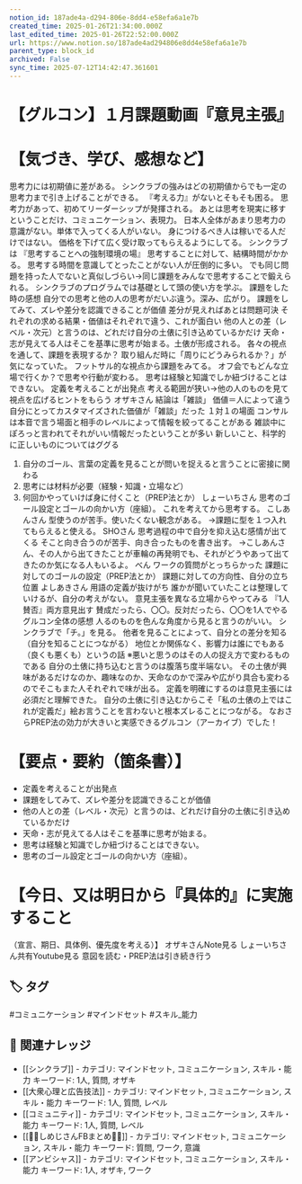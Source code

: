 ```yaml
---
notion_id: 187ade4a-d294-806e-8dd4-e58efa6a1e7b
created_time: 2025-01-26T21:34:00.000Z
last_edited_time: 2025-01-26T22:52:00.000Z
url: https://www.notion.so/187ade4ad294806e8dd4e58efa6a1e7b
parent_type: block_id
archived: False
sync_time: 2025-07-12T14:42:47.361601
---
```


# 【グルコン】１月課題動画『意見主張』

# 【気づき、学び、感想など】
思考力には初期値に差がある。
シンクラブの強みはどの初期値からでも一定の思考力まで引き上げることができる。
『考える力』がないとそもそも困る。
思考力があって、初めてリーダーシップが発揮される。
あとは思考を現実に移すということだけ、コミュニケーション、表現力。
日本人全体があまり思考力の意識がない。単体で入ってくる人がいない。
身につけるべき人は稼いでる人だけではない。
価格を下げて広く受け取ってもらえるようにしてる。
シンクラブは
『思考することへの強制環境の場』
思考することに対して、結構時間がかかる。
思考する時間を意識してとったことがない人が圧倒的に多い。
でも同じ問題を持った人でないと真似しづらい→同じ課題をみんなで思考することで鍛えられる。
シンクラブのプログラムでは基礎として頭の使い方を学ぶ。
課題をした時の感想
自分での思考と他の人の思考がだいぶ違う。深み、広がり。
課題をしてみて、ズレや差分を認識できることが価値
差分が見えればあとは問題可決
それぞれの求める結果・価値はそれぞれで違う、これが面白い
他の人との差（レベル・次元）と言うのは、どれだけ自分の土俵に引き込めているかだけ
天命・志が見えてる人はそこを基準に思考が始まる。土俵が形成される。
各々の視点を通して、課題を表現するか？
取り組んだ時に「周りにどうみられるか？」が気になっていた。
フットサル的な視点から課題をみてる。
オフ会でもどんな立場で行くか？で思考や行動が変わる。
思考は経験と知識でしか紐づけることはできない。
定義を考えることが出発点
考える範囲が狭い→他の人のものを見て視点を広げるヒントをもらう
オザキさん
結論は「雑談」
価値＝人によって違う
自分にとってカスタマイズされた価値が「雑談」だった
１対１の場面
コンサルは本音で言う場面と相手のレベルによって情報を絞ってることがある
雑談中にぽろっと言われてそれがいい情報だったということが多い
新しいこと、科学的に正しいものについてはググる
1. 自分のゴール、言葉の定義を見ることが問いを捉えると言うことに密接に関わる
1. 思考には材料が必要（経験・知識・立場など）
1. 何回かやっていけば身に付くこと（PREP法とか）
しょーいちさん
思考のゴール設定とゴールの向かい方（座組）。
これを考えてから思考する。
こしあんさん
型使うのが苦手。使いたくない観念がある。
→課題に型を１つ入れてもらえると使える。
SHOさん
思考過程の中で自分を抑え込む感情が出てくる
そこと向き合うのが苦手、向き合ったものを書き出す。
→こしあんさん、その人から出てきたことが車輪の再発明でも、それがどうやあって出てきたのか気になる人もいるよ。
べん
ワークの質問がとっちらかった
課題に対してのゴールの設定（PREP法とか）
課題に対しての方向性、自分の立ち位置
よしあきさん
用語の定義が抜けがち
誰かが聞いていたことは整理していけるが、自分の考えがない。
意見主張を異なる立場からやってみる
『1人賛否』両方意見出す
賛成だったら、〇〇。反対だったら、〇〇を1人でやる
グルコン全体の感想
人るのものを色んな角度から見ると言うのがいい。
シンクラブで「チ。」を見る。
他者を見ることによって、自分との差分を知る（自分を知ることにつながる）
地位とか関係なく、影響力は誰にでもある（良くも悪くも）というの話
※悪いと思うのはその人の捉え方で変わるものである
自分の土俵に持ち込むと言うのは腹落ち度半端ない。
その土俵が興味があるだけなのか、趣味なのか、天命なのかで深みや広がり具合も変わるのでそこもまた人それぞれで味が出る。
定義を明確にするのは意見主張には必須だと理解できた。
自分の土俵に引き込むからこそ「私の土俵の上ではこれが定義だ」絵お言うことを言わないと根本ズレることにつながる。
なおさらPREP法の効力が大きいと実感できるグルコン（アーカイブ）でした！
# 【要点・要約（箇条書）】
- 定義を考えることが出発点
- 課題をしてみて、ズレや差分を認識できることが価値
- 他の人との差（レベル・次元）と言うのは、どれだけ自分の土俵に引き込めているかだけ
- 天命・志が見えてる人はそこを基準に思考が始まる。
- 思考は経験と知識でしか紐づけることはできない。
- 思考のゴール設定とゴールの向かい方（座組）。
# 【今日、又は明日から『具体的』に実施すること
（宣言、期日、具体例、優先度を考える）】
オザキさんNote見る
しょーいちさん共有Youtube見る
意図を読む・PREP法は引き続き行う

## 🏷️ タグ
#コミュニケーション #マインドセット #スキル_能力

## 🔗 関連ナレッジ
- [[シンクラブ]] - カテゴリ: マインドセット, コミュニケーション, スキル・能力 キーワード: 1人, 質問, オザキ
- [[大衆心理と広告技法]] - カテゴリ: マインドセット, コミュニケーション, スキル・能力 キーワード: 1人, 質問, レベル
- [[コミュニティ]] - カテゴリ: マインドセット, コミュニケーション, スキル・能力 キーワード: 1人, 質問, レベル
- [[💎🍄しめじさんFBまとめ🍄💎]] - カテゴリ: マインドセット, コミュニケーション, スキル・能力 キーワード: 質問, ワーク, 意識
- [[アンビシャス]] - カテゴリ: マインドセット, コミュニケーション, スキル・能力 キーワード: 1人, オザキ, ワーク
